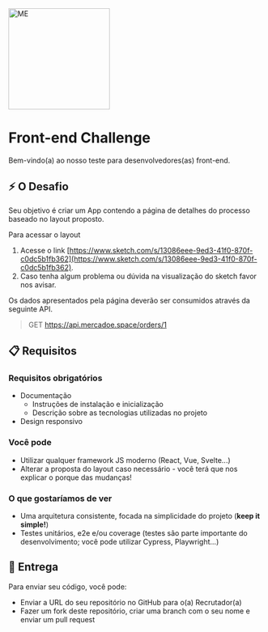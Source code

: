 <img src="https://cdn.me.com.br/logos/me_primary.png" width="200" alt="ME">

# Front-end Challenge

Bem-vindo(a) ao nosso teste para desenvolvedores(as) front-end.

## :zap: O Desafio
Seu objetivo é criar um App contendo a página de detalhes do processo baseado no layout proposto.

Para acessar o layout

1. Acesse o link [https://www.sketch.com/s/13086eee-9ed3-41f0-870f-c0dc5b1fb362](https://www.sketch.com/s/13086eee-9ed3-41f0-870f-c0dc5b1fb362).
2. Caso tenha algum problema ou dúvida na visualização do sketch favor nos avisar.

Os dados apresentados pela página deverão ser consumidos através da seguinte API.

> GET https://api.mercadoe.space/orders/1

## :clipboard: Requisitos

### Requisitos obrigatórios
* Documentação
  * Instruções de instalação e inicialização
  * Descrição sobre as tecnologias utilizadas no projeto
* Design responsivo

### Você pode
* Utilizar qualquer framework JS moderno (React, Vue, Svelte...)
* Alterar a proposta do layout caso necessário - você terá que nos explicar o porque das mudanças!

### O que gostaríamos de ver
* Uma arquitetura consistente, focada na simplicidade do projeto (**keep it simple!**)
* Testes unitários, e2e e/ou coverage (testes são parte importante do desenvolvimento; você pode utilizar Cypress, Playwright...)

## :rocket: Entrega
Para enviar seu código, você pode:

* Enviar a URL do seu repositório no GitHub para o(a) Recrutador(a)
* Fazer um fork deste repositório, criar uma branch com o seu nome e enviar um pull request
